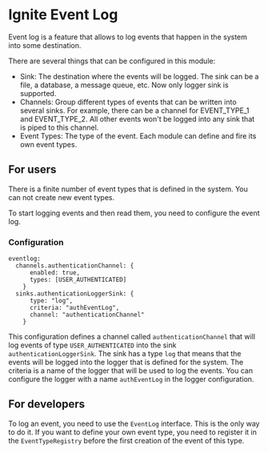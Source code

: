 # Ignite Event Log

Event log is a feature that allows to log events that happen in the system into some destination.

There are several things that can be configured in this module:

- Sink: The destination where the events will be logged. The sink can be a file, a database, a message queue, etc. 
Now only logger sink is supported.
- Channels: Group different types of events that can be written into several sinks. 
For example, there can be a channel for EVENT_TYPE_1 and EVENT_TYPE_2. All other events won't be logged into any sink that is
piped to this channel.
- Event Types: The type of the event. Each module can define and fire its own event types.

## For users

There is a finite number of event types that is defined in the system. You can not create new event types. 

To start logging events and then read them, you need to configure the event log.

### Configuration

``` 
eventlog:
  channels.authenticationChannel: {
      enabled: true,
      types: [USER_AUTHENTICATED] 
    }
  sinks.authenticationLoggerSink: {
      type: "log",
      criteria: "authEventLog",
      channel: "authenticationChannel"
    }
```

This configuration defines a channel called `authenticationChannel` that will log events of type `USER_AUTHENTICATED` 
into the sink `authenticationLoggerSink`. The sink has a type `log` that means that the events will be logged into 
the logger that is defined for the system. The criteria is a name of the logger that will be used to log the events.
You can configure the logger with a name `authEventLog` in the logger configuration.

## For developers

To log an event, you need to use the `EventLog` interface. This is the only way to do it. If you want to define your
own event type, you need to register it in the `EventTypeRegistry` before the first creation of the event of this type.
